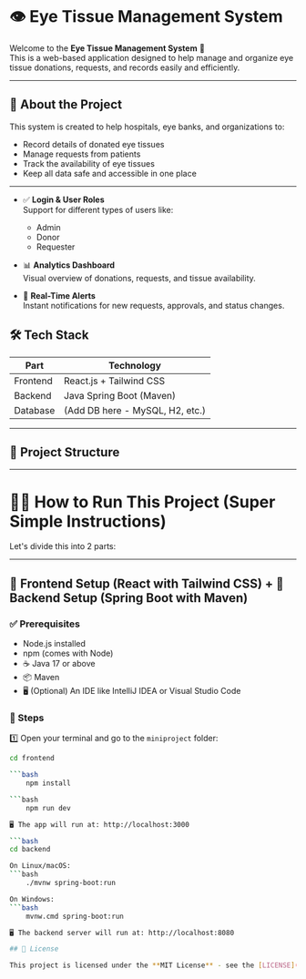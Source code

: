 # 👁️ Eye Tissue Management System

Welcome to the **Eye Tissue Management System** 👋  
This is a web-based application designed to help manage and organize eye tissue donations, requests, and records easily and efficiently.

---

## 🌟 About the Project

This system is created to help hospitals, eye banks, and organizations to:

- Record details of donated eye tissues
- Manage requests from patients
- Track the availability of eye tissues
- Keep all data safe and accessible in one place

---

- ✅ **Login & User Roles**  
  Support for different types of users like:
  - Admin
  - Donor
  - Requester

- 📊 **Analytics Dashboard**  
  Visual overview of donations, requests, and tissue availability.

- 🔔 **Real-Time Alerts**  
  Instant notifications for new requests, approvals, and status changes.

## 🛠️ Tech Stack

| Part      | Technology             |
|-----------|------------------------|
| Frontend  | React.js + Tailwind CSS |
| Backend   | Java Spring Boot (Maven) |
| Database  | (Add DB here - MySQL, H2, etc.) |

---

## 📁 Project Structure


---

# 🧑‍🏫 How to Run This Project (Super Simple Instructions)

Let's divide this into 2 parts:

---

## 🎨 Frontend Setup (React with Tailwind CSS) + 🔧 Backend Setup (Spring Boot with Maven)

### ✅ Prerequisites

- Node.js installed
- npm (comes with Node)
- ☕ Java 17 or above
- 📦 Maven
- 🖥️ (Optional) An IDE like IntelliJ IDEA or Visual Studio Code

### 🚀 Steps

1️⃣ Open your terminal and go to the `miniproject` folder:

```bash
cd frontend

```bash
    npm install

```bash
    npm run dev 

🖥️ The app will run at: http://localhost:3000

```bash
cd backend

On Linux/macOS:
```bash
    ./mvnw spring-boot:run

On Windows:
```bash
    mvnw.cmd spring-boot:run

🖥️ The backend server will run at: http://localhost:8080

## 📄 License

This project is licensed under the **MIT License** - see the [LICENSE](./LICENSE) file for details.


